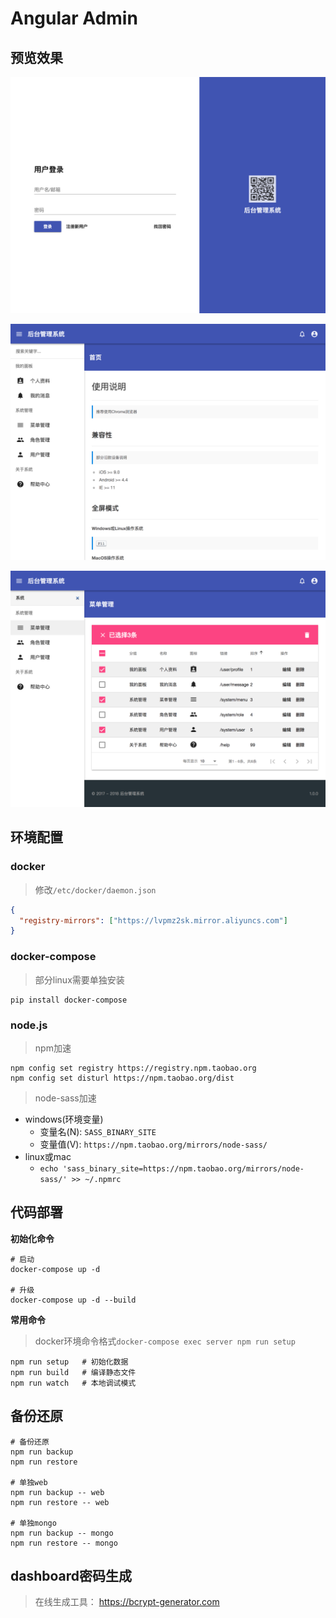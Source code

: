 # Angular Admin

## 预览效果

![登录](screenshot/login.png)

![首页](screenshot/index.png)

![列表](screenshot/list.png)

## 环境配置

### docker

> 修改`/etc/docker/daemon.json`

```json
{
  "registry-mirrors": ["https://lvpmz2sk.mirror.aliyuncs.com"]
}
```

### docker-compose

> 部分linux需要单独安装 

```shell
pip install docker-compose
```

### node.js

> npm加速

```shell
npm config set registry https://registry.npm.taobao.org
npm config set disturl https://npm.taobao.org/dist
```

> node-sass加速

- windows(环境变量)
   - 变量名(N): `SASS_BINARY_SITE`
   - 变量值(V): `https://npm.taobao.org/mirrors/node-sass/`
- linux或mac
   - `echo 'sass_binary_site=https://npm.taobao.org/mirrors/node-sass/' >> ~/.npmrc`

## 代码部署

**初始化命令**

```shell
# 启动
docker-compose up -d

# 升级
docker-compose up -d --build
```

**常用命令**

> docker环境命令格式`docker-compose exec server npm run setup`

```shell
npm run setup   # 初始化数据
npm run build   # 编译静态文件
npm run watch   # 本地调试模式
```

## 备份还原

```
# 备份还原
npm run backup
npm run restore

# 单独web
npm run backup -- web
npm run restore -- web

# 单独mongo
npm run backup -- mongo
npm run restore -- mongo
```

## dashboard密码生成

> 在线生成工具： https://bcrypt-generator.com

